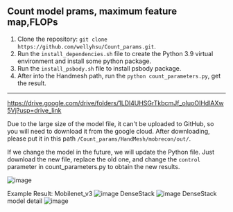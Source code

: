 ## Count model prams, maximum feature map,FLOPs
1. Clone the repository: `git clone https://github.com/wellyhsu/Count_params.git`.
2. Run the `install_dependencies.sh` file to create the Python 3.9 virtual environment and install some python package.
3. Run the `install_psbody.sh` file to install psbody package.
4. After into the Handmesh path, run the `python count_parameters.py`, get the result.

--------------------------------------------------------------------------------------------------------------------------
https://drive.google.com/drive/folders/1LDl4UHSGrTkbcmJf_oIuoOIHdlAXw5Vj?usp=drive_link

Due to the large size of the model file, it can't be uploaded to GitHub, so you will need to download it from the google cloud. 
After downloading, please put it in this path `/Count_params/HandMesh/mobrecon/out/`.

If we change the model in the future, we will update the Python file. 
Just download the new file, replace the old one, and change the `control` parameter in count_parameters.py to obtain the new results.

![image](https://github.com/user-attachments/assets/d12a255a-1501-4a61-b4e1-c17c763767c5)

Example Result:
Mobilenet_v3
![image](https://github.com/user-attachments/assets/2d956364-cd73-4a5c-b33e-49c35dea7f5b)
DenseStack
![image](https://github.com/user-attachments/assets/3ea79dc4-c129-4e56-8726-fe8cea77307d)
DenseStack model detail
![image](https://github.com/user-attachments/assets/e4a50fa9-9623-401e-b66c-fb7cf60129e8)

